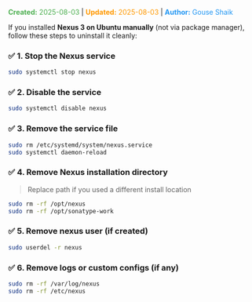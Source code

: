 <span style="color:#4caf50;"><b>Created:</b> 2025-08-03</span> | <span style="color:#ff9800;"><b>Updated:</b> 2025-08-03</span> | <span style="color:#2196f3;"><b>Author:</b> Gouse Shaik</span>

If you installed **Nexus 3 on Ubuntu manually** (not via package manager), follow these steps to uninstall it cleanly:
### ✅ 1. **Stop the Nexus service**
```bash
sudo systemctl stop nexus
```
### ✅ 2. **Disable the service**
```bash
sudo systemctl disable nexus
```
### ✅ 3. **Remove the service file**
```bash
sudo rm /etc/systemd/system/nexus.service
sudo systemctl daemon-reload
```
### ✅ 4. **Remove Nexus installation directory**
> Replace path if you used a different install location
```bash
sudo rm -rf /opt/nexus
sudo rm -rf /opt/sonatype-work
```
### ✅ 5. **Remove nexus user (if created)**
```bash
sudo userdel -r nexus
```
### ✅ 6. **Remove logs or custom configs (if any)**
```bash
sudo rm -rf /var/log/nexus
sudo rm -rf /etc/nexus
```
